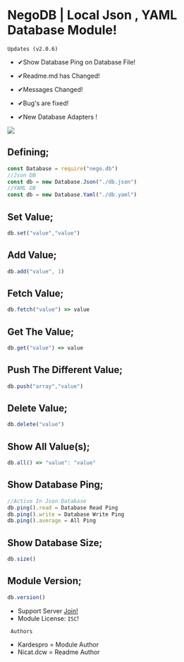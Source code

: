 # NegoDB | Local Json , YAML Database Module! 
 
`Updates (v2.0.6)`
* ✔Show Database Ping on Database File! 

* ✔Readme.md has Changed! 

* ✔Messages Changed!

* ✔Bug's are fixed!
  
* ✔New Database Adapters ! 

![](https://cdn.glitch.com/9a532244-9d29-4bc3-8eba-d10d29324da9%2F20210912_200732.png?v=1631462867823)



## Defining;
```js
const Database = require("nego.db") 
//Json DB
const db = new Database.Json("./db.json")
//YAML DB
const db = new Database.Yaml("./db.yaml")

```

## Set Value;
```js
db.set("value","value")
```

## Add Value;
```js
db.add("value", 1)
```

## Fetch Value;
```js
db.fetch("value") => value
```

## Get The Value;
```js
db.get("value") => value
```

## Push The Different Value;
```js
db.push("array","value")
```

## Delete Value;
```js
db.delete("value")
```

## Show All Value(s);
```js
db.all() => "value": "value" 
```

## Show Database Ping;
```js
//Active In Json Database
db.ping().read = Database Read Ping
db.ping().write = Database Write Ping
db.ping().average = All Ping
```

## Show Database Size;
```js
db.size()
```

## Module Version;
```js
db.version() 
```

* Support Server [Join!](https://discord.gg/)
* Module License: `ISC`! 

 ` Authors`
 * Kardespro = Module Author
 * Nicat.dcw = Readme Author



